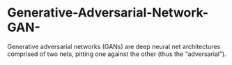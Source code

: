 # Generative-Adversarial-Network-GAN-
Generative adversarial networks (GANs) are deep neural net architectures comprised of two nets, pitting one against the other (thus the “adversarial”).

